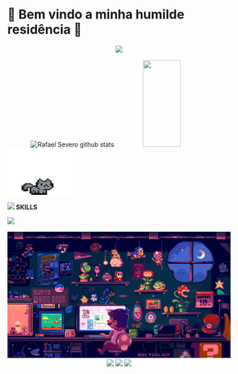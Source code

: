 #  🌱 Bem vindo a minha humilde residência 🌱

<p align='center'>
<img src="https://readme-typing-svg.herokuapp.com?color=%8A9A5BFF&size=20&left=true&left=true&width=433&height=75&lines=Me+chamo+Rafael+Severo;Estudante+de+Engenharia+de+Software">
</p>

<div align="center">  
  <img width="49%" height="195px" src="https://github-readme-stats.vercel.app/api?username=rafaeumesmo&show_icons=true&count_private=true&hide_border=true&title_color=7B68EE&icon_color=7B68EE&text_color=c9d1d9&bg_color=0d1117" alt="Rafael Severo github stats" /> 
  <img width="41%" height="195px" src="https://github-readme-stats.vercel.app/api/top-langs/?username=rafaeumesmo&layout=compact&hide_border=true&title_color=7B68EE&text_color=c9d1d9&bg_color=0d1117" />
</div>
<div aling="center">
<img  width="160.5px" height="105.25px" src="pixel-cat.gif" alt="ilustração de um gatinho pulando " >
</div>

<img src="https://media2.giphy.com/media/QssGEmpkyEOhBCb7e1/giphy.gif?cid=ecf05e47a0n3gi1bfqntqmob8g9aid1oyj2wr3ds3mg700bl&rid=giphy.gif" width ="25"><b>  SKILLS</b>
<br>

<p>
  <a href="https://skillicons.dev" align="left">
    <img src="https://skillicons.dev/icons?i=cpp,java,py,linux,vscode,mysql,discord,github, =14" />
  </a>
</p>



<img src="gif" alt="ilustração do mario-bros defrente ao computador " >

<div align="center">
<a href="https://instagram.com/rafaeumesmu" target="_blank"><img loading="lazy" src="https://img.shields.io/badge/-Instagram-%23E4405F?style=for-the-badge&logo=instagram&logoColor=white" target="_blank"></a>
<a href = "mailto:severoverorafael@gmail.com"><img loading="lazy" src="https://img.shields.io/badge/Gmail-D14836?style=for-the-badge&logo=gmail&logoColor=white" target="_blank"></a>
<a href="https://www.linkedin.com/in/Rafaeumesmo" target="_blank"><img loading="lazy" src="https://img.shields.io/badge/-LinkedIn-%230077B5?style=for-the-badge&logo=linkedin&logoColor=white" target="_blank"></a>   
</div>





        

